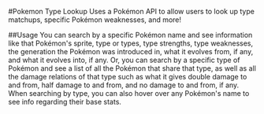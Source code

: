 #Pokemon Type Lookup
Uses a Pokémon API to allow users to look up type matchups, specific Pokémon weaknesses, and more! 

##Usage
You can search by a specific Pokémon name and see information like that Pokémon's sprite, type or types, type strengths, type weaknesses, the generation the Pokémon was introduced in, what it evolves from, if any, and what it evolves into, if any.
Or, you can search by a specific type of Pokémon and see a list of all the Pokémon that share that type, as well as all the damage relations of that type such as what it gives double damage to and from, half damage to and from, and no damage to and from, if any. When searching by type, you can also hover over any Pokémon's name to see info regarding their base stats. 